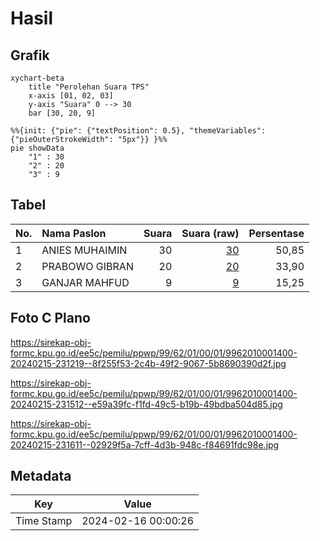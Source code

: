 # Hasil

## Grafik

```mermaid
xychart-beta
    title "Perolehan Suara TPS"
    x-axis [01, 02, 03]
    y-axis "Suara" 0 --> 30
    bar [30, 20, 9]
```

```mermaid
%%{init: {"pie": {"textPosition": 0.5}, "themeVariables": {"pieOuterStrokeWidth": "5px"}} }%%
pie showData
    "1" : 30
    "2" : 20
    "3" : 9
```

## Tabel

| No. | Nama Paslon    | Suara | Suara (raw) | Persentase |
|:--- |:-------------- | -----:| -----------:| ----------:|
| 1   | ANIES MUHAIMIN | 30    | [30][p-1]   | 50,85      |
| 2   | PRABOWO GIBRAN | 20    | [20][p-2]   | 33,90      |
| 3   | GANJAR MAHFUD  | 9     | [9][p-3]    | 15,25      |


[p-1]: https://github.com/gigit-pemilu/pemilu-2024-99-luar-negeri/blob/main/pilpres/hitung-suara/sub/99-luar-negeri/sub/62-kuala-lumpur-malaysia/sub/01-kuala-lumpur-malaysia/sub/0001-kuala-lumpur-malaysia/sub/400-tps-087/sub/paslon-1.txt
[p-2]: https://github.com/gigit-pemilu/pemilu-2024-99-luar-negeri/blob/main/pilpres/hitung-suara/sub/99-luar-negeri/sub/62-kuala-lumpur-malaysia/sub/01-kuala-lumpur-malaysia/sub/0001-kuala-lumpur-malaysia/sub/400-tps-087/sub/paslon-2.txt
[p-3]: https://github.com/gigit-pemilu/pemilu-2024-99-luar-negeri/blob/main/pilpres/hitung-suara/sub/99-luar-negeri/sub/62-kuala-lumpur-malaysia/sub/01-kuala-lumpur-malaysia/sub/0001-kuala-lumpur-malaysia/sub/400-tps-087/sub/paslon-3.txt

## Foto C Plano

https://sirekap-obj-formc.kpu.go.id/ee5c/pemilu/ppwp/99/62/01/00/01/9962010001400-20240215-231219--8f255f53-2c4b-49f2-9067-5b8690390d2f.jpg

https://sirekap-obj-formc.kpu.go.id/ee5c/pemilu/ppwp/99/62/01/00/01/9962010001400-20240215-231512--e59a39fc-f1fd-49c5-b19b-49bdba504d85.jpg

https://sirekap-obj-formc.kpu.go.id/ee5c/pemilu/ppwp/99/62/01/00/01/9962010001400-20240215-231611--02929f5a-7cff-4d3b-948c-f84691fdc98e.jpg


## Metadata

| Key        | Value               |
| ---------- | ------------------- |
| Time Stamp | 2024-02-16 00:00:26 |



